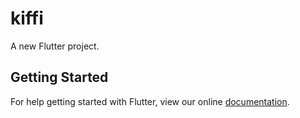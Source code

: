# kiffi

A new Flutter project.

## Getting Started

For help getting started with Flutter, view our online
[documentation](https://flutter.io/).
